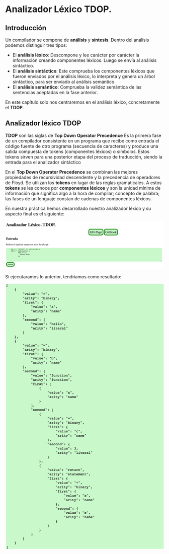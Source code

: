 # Analizador Léxico TDOP.

## Introducción

Un compilador se compone de **análisis** y **síntesis**. Dentro del análisis podemos distinguir tres tipos:
   - El **análisis léxico**: Descompone y lee carácter por carácter la información creando componentes léxicos. Luego se envía al análisis sintáctico.
   - El **análisis sintáctico**: Este comprueba los componentes léxicos que fueron enviados por el análisis léxico, lo interpreta y genera un árbol sintáctico, para ser enviado al análisis semántico.
   - El **análisis semántico**: Comprueba la validez semántica de las sentencias aceptadas en la fase anterior.

En este capítulo solo nos centraremos en el análisis léxico, concretamente el **TDOP**.

## Analizador léxico TDOP

**TDOP** son las siglas de **Top Down Operator Precedence**
Es la primera fase de un compilador consistente en un programa que recibe como entrada el código fuente de otro programa (secuencia de caracteres) y produce una salida compuesta de tokens (componentes léxicos) o símbolos. Estos tokens sirven para una posterior etapa del proceso de traducción, siendo la entrada para el analizador sintáctico

En el **Top Down Operator Precedence** se combinan las mejores propiedades de recursividad descendente y la precedencia de operadores de Floyd. Se utilizan los **tokens** en lugar de las reglas gramaticales. A estos **tokens** se les conoce por **componentes léxicos** y son la unidad mínima de información que significa algo a la hora de compilar; concepto de palabra; las fases de un lenguaje constan de cadenas de componentes léxicos.

En nuestra práctica hemos desarrollado nuestro analizador léxico y su aspecto final es el siguiente:

![Analizador Léxico](../images/analizador1.png)

Si ejecutaramos lo anterior, tendríamos como resultado:

![Analizador Léxico - Resultado](../images/analizador2.png)
